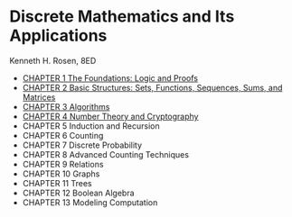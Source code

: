 # Discrete Mathematics and Its Applications

Kenneth H. Rosen, 8ED

- [CHAPTER 1 The Foundations: Logic and Proofs](chapter1.md)
- [CHAPTER 2 Basic Structures: Sets, Functions, Sequences, Sums, and Matrices](chapter2.md)
- [CHAPTER 3 Algorithms](chapter3.md)
- [CHAPTER 4 Number Theory and Cryptography](chapter4.md)
- CHAPTER 5 Induction and Recursion
- CHAPTER 6 Counting
- CHAPTER 7 Discrete Probability
- CHAPTER 8 Advanced Counting Techniques
- CHAPTER 9 Relations
- CHAPTER 10 Graphs
- CHAPTER 11 Trees
- CHAPTER 12 Boolean Algebra
- CHAPTER 13 Modeling Computation
